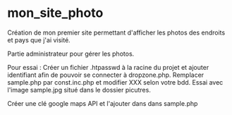 ﻿# mon_site_photo
Création de mon premier site permettant d'afficher les photos des endroits et pays que j'ai visité.

Partie administrateur pour gérer les photos.

Pour essai :
Créer un fichier .htpasswd à la racine du projet et ajouter identifiant afin de pouvoir se connecter à dropzone.php.
Remplacer sample.php par const.inc.php et modifier XXX selon votre bdd.
Essai avec l'image sample.jpg situé dans le dossier picutres.

Créer une clé google maps API et l'ajouter dans dans sample.php
